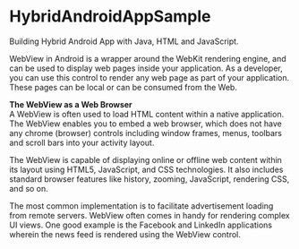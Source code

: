 # HybridAndroidAppSample
Building Hybrid Android App with Java, HTML and JavaScript.


WebView in Android is a wrapper around the WebKit rendering engine, and can be used to display web pages inside your application. As a developer, you can use this control to render any web page as part of your application. These pages can be local or can be consumed from the Web.

<b>The WebView as a Web Browser</b><br/>
A WebView is often used to load HTML content within a native application. The WebView enables you to embed a web browser, which does not have any chrome (browser) controls including window frames, menus, toolbars and scroll bars into your activity layout.

The WebView is capable of displaying online or offline web content within its layout using HTML5, JavaScript, and CSS technologies. It also includes standard browser features like history, zooming, JavaScript, rendering CSS, and so on.

The most common implementation is to facilitate advertisement loading from remote servers. WebView often comes in handy for rendering complex UI views. One good example is the Facebook and LinkedIn applications wherein the news feed is rendered using the WebView control.
